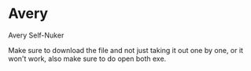 # Avery
Avery Self-Nuker

Make sure to download the file and not just taking it out one by one, or it won't work, also make sure to do open both exe.
